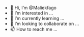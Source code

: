 - 👋 Hi, I’m @Maliekfago
- 👀 I’m interested in ...
- 🌱 I’m currently learning ...
- 💞️ I’m looking to collaborate on ...
- 📫 How to reach me ...

<!---
Maliekfago/Maliekfago is a ✨ special ✨ repository because its `README.md` (this file) appears on your GitHub profile.
You can click the Preview link to take a look at your changes.
--->
